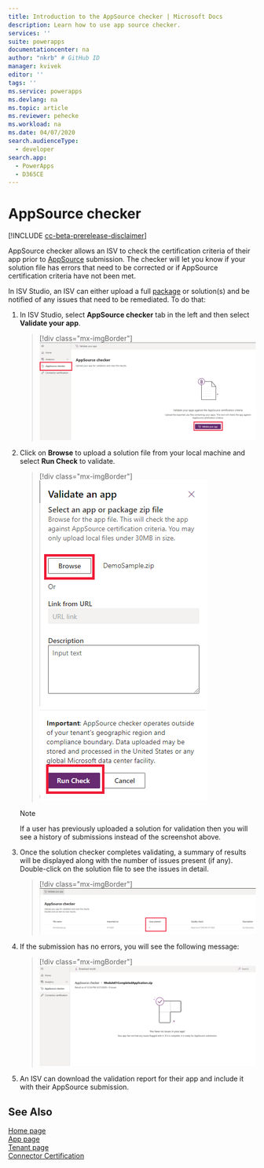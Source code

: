 ```yaml
---
title: Introduction to the AppSource checker | Microsoft Docs
description: Learn how to use app source checker.
services: ''
suite: powerapps
documentationcenter: na
author: "nkrb" # GitHub ID
manager: kvivek
editor: ''
tags: ''
ms.service: powerapps
ms.devlang: na
ms.topic: article
ms.reviewer: pehecke
ms.workload: na
ms.date: 04/07/2020
search.audienceType: 
  - developer
search.app: 
  - PowerApps
  - D365CE
---
```


# AppSource checker

[!INCLUDE [cc-beta-prerelease-disclaimer](../../includes/cc-beta-prerelease-disclaimer.md)]

AppSource checker allows an ISV to check the certification criteria of their app prior to [AppSource](https://appsource.microsoft.com/) submission. The checker will let you know if your solution file has errors that need to be corrected or if AppSource certification criteria have not been met. 

In ISV Studio, an ISV can either upload a full [package](/powerapps/developer/common-data-service/package-deployer/create-packages-package-deployer) or solution(s) and be notified of any issues that need to be remediated. To do that:

1. In ISV Studio, select **AppSource checker** tab in the left and then select **Validate your app**.

    > [!div class="mx-imgBorder"]
    > ![AppSource checker](media/appsource-checker.png)

2. Click on **Browse** to upload a solution file from your local machine and select **Run Check** to validate.
   
   > [!div class="mx-imgBorder"]
   > ![AppSource checker](media/appsource-browse-solution-files.png)
 
   > [!NOTE]
   > If a user has previously uploaded a solution for validation then you will see a history of submissions instead of the screenshot above.

3. Once the solution checker completes validating, a summary of results will be displayed along with the number of issues present (if any). Double-click on the solution file to see the issues in detail.

   > [!div class="mx-imgBorder"]
   > ![AppSource checker](media/appsource-results-page.png)

4. If the submission has no errors, you will see the following message:
 
   > [!div class="mx-imgBorder"]
   > ![AppSource checker](media/appsource-no-error-page.png)
   
5. An ISV can download the validation report for their app and include it with their AppSource submission. 

## See Also

[Home page](isv-app-management-homepage.md)<br/>
[App page](isv-app-management-apppage.md)<br/>
[Tenant page](isv-app-management-tenantpage.md)<br/>
[Connector Certification](isv-app-management-certification.md)

